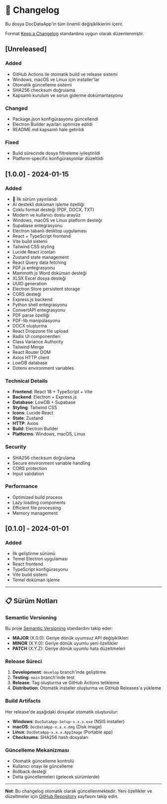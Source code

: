 # 📝 Changelog

Bu dosya DocDataApp'in tüm önemli değişikliklerini içerir.

Format [Keep a Changelog](https://keepachangelog.com/en/1.0.0/) standardına uygun olarak düzenlenmiştir.

## [Unreleased]

### Added
- GitHub Actions ile otomatik build ve release sistemi
- Windows, macOS ve Linux için installer'lar
- Otomatik güncelleme sistemi
- SHA256 checksum doğrulama
- Kapsamlı kurulum ve sorun giderme dokümantasyonu

### Changed
- Package.json konfigürasyonu güncellendi
- Electron Builder ayarları optimize edildi
- README.md kapsamlı hale getirildi

### Fixed
- Build sürecinde dosya filtreleme iyileştirildi
- Platform-specific konfigürasyonlar düzeltildi

## [1.0.0] - 2024-01-15

### Added
- 🎉 İlk sürüm yayınlandı
- AI destekli doküman işleme özelliği
- Çoklu format desteği (PDF, DOCX, TXT)
- Modern ve kullanıcı dostu arayüz
- Windows, macOS ve Linux platform desteği
- Supabase entegrasyonu
- Electron tabanlı desktop uygulaması
- React + TypeScript frontend
- Vite build sistemi
- Tailwind CSS styling
- Lucide React iconları
- Zustand state management
- React Query data fetching
- PDF.js entegrasyonu
- Mammoth.js Word doküman desteği
- XLSX Excel dosya desteği
- UUID generation
- Electron Store persistent storage
- CORS desteği
- Express.js backend
- Python shell entegrasyonu
- ConvertAPI entegrasyonu
- PDF parse özelliği
- PDF-lib manipülasyonu
- DOCX oluşturma
- React Dropzone file upload
- Radix UI componentleri
- Class Variance Authority
- Tailwind Merge
- React Router DOM
- Axios HTTP client
- LowDB database
- Dotenv environment variables

### Technical Details
- **Frontend**: React 18 + TypeScript + Vite
- **Backend**: Electron + Express.js
- **Database**: LowDB + Supabase
- **Styling**: Tailwind CSS
- **Icons**: Lucide React
- **State**: Zustand
- **HTTP**: Axios
- **Build**: Electron Builder
- **Platforms**: Windows, macOS, Linux

### Security
- SHA256 checksum doğrulama
- Secure environment variable handling
- CORS protection
- Input validation

### Performance
- Optimized build process
- Lazy loading components
- Efficient file processing
- Memory management

## [0.1.0] - 2024-01-01

### Added
- İlk geliştirme sürümü
- Temel Electron uygulaması
- React frontend
- TypeScript konfigürasyonu
- Vite build sistemi
- Temel doküman işleme

---

## 📋 Sürüm Notları

### Semantic Versioning
Bu proje [Semantic Versioning](https://semver.org/) standardını takip eder:
- **MAJOR** (X.0.0): Geriye dönük uyumsuz API değişiklikleri
- **MINOR** (X.Y.0): Geriye dönük uyumlu yeni özellikler
- **PATCH** (X.Y.Z): Geriye dönük uyumlu hata düzeltmeleri

### Release Süreci
1. **Development**: `develop` branch'inde geliştirme
2. **Testing**: `main` branch'inde test
3. **Release**: Tag oluşturma ve GitHub Actions tetikleme
4. **Distribution**: Otomatik installer oluşturma ve GitHub Releases'a yükleme

### Build Artifacts
Her release'de aşağıdaki dosyalar otomatik oluşturulur:
- **Windows**: `DocDataApp-Setup-x.x.x.exe` (NSIS installer)
- **macOS**: `DocDataApp-x.x.x.dmg` (Disk image)
- **Linux**: `DocDataApp-x.x.x.AppImage` (Portable app)
- **Checksums**: SHA256 hash dosyaları

### Güncelleme Mekanizması
- Otomatik güncelleme kontrolü
- Kullanıcı onayı ile güncelleme
- Rollback desteği
- Delta güncellemeleri (gelecek sürümlerde)

---

**Not**: Bu changelog otomatik olarak güncellenmektedir. Yeni özellikler ve düzeltmeler için [GitHub Repository](https://github.com/turkishdeepkebab/Docdataapp) sayfasını takip edin.